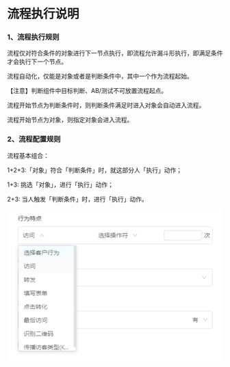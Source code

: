 # 流程执行说明

### 1、流程执行规则

流程仅对符合条件的对象进行下一节点执行，即流程允许漏斗形执行，即满足条件才会执行下一个节点。

流程自动化，仅能是对象或者是判断条件中，其中一个作为流程起始。

【注意】判断组件中目标判断、AB/测试不可放置流程起点。

流程开始节点为判断条件时，则判断条件满足时进入对象会自动进入流程。

流程开始节点为对象，则指定对象会进入流程。

### 2、流程配置规则

流程基本组合：

1+2+3:「对象」符合「判断条件」时，就这部分人「执行」动作；

1+3: 挑选「对象」，进行「执行」动作；

2+3: 当人触发「判断条件」时，进行「执行」动作。

![](../.gitbook/assets/image%20%28202%29.png)

